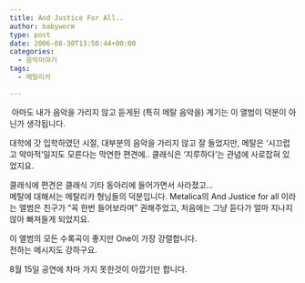 ```yaml
---
title: And Justice For All..
author: babyworm
type: post
date: 2006-08-30T13:50:44+00:00
categories:
  - 음악이야기
tags:
  - 메탈리카

---
```

 아마도 내가 음악을 가리지 않고 듣게된 (특히 메탈 음악을) 계기는 이 앨범이 덕분이 아닌가 생각됩니다.

대학에 갓 입학하였던 시절, 대부분의 음악을 가리지 않고 잘 들었지만, 메탈은 ‘시끄럽고 악마적’일지도 모른다는 막연한 편견에.. 클래식은 ‘지루하다’는 관념에 사로잡혀 있었지요.

클래식에 편견은 클래식 기타 동아리에 들어가면서 사라졌고…<br>
메탈에 대해서는 메탈리카 형님들의 덕분입니다. Metalica의 And Justice for all 이라는 앨범은 친구가 “꼭 한번 들어보라며” 권해주었고, 처음에는 그냥 듣다가 얼마 지나지 않아 빠져들게 되었지요.

<!--><![endif]--></object>

이 앨범의 모든 수록곡이 좋지만 One이 가장 강렬합니다.<br>
전하는 메시지도 강하구요.

8월 15일 공연에 차마 가지 못한것이 아깝기만 합니다. <IMG alt="" src="https://i0.wp.com/babyworm.net/tatter/plugins/emoticons/emoticons/red(47).gif?w=625" data-recalc-dims="1" />
